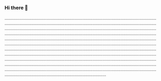 ### Hi there 👋

.......................................................................................................................................................................................................................................................................................................................................................................................................................................................................................................................................................................................................................................................................................................................................................................................................................................................................................................................................................................................................................................................................................................................................................................................................................................................................................................................................................................................................................................................................................................